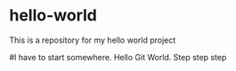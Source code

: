 # hello-world
This is a repository for my hello world project

#I have to start somewhere. Hello Git World. Step step step
